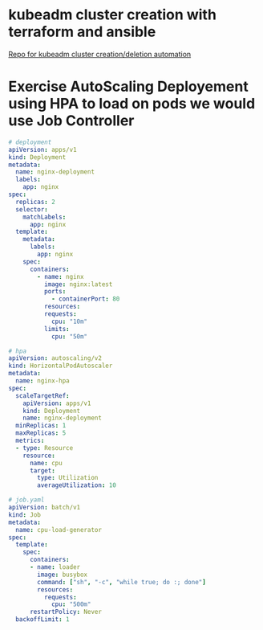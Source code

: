 # kubeadm cluster creation with terraform and ansible
[Repo for kubeadm cluster creation/deletion automation](https://github.com/konka-devops-lab/kubeadm-cluster-terraform-ansible.git)
# Exercise AutoScaling Deployement using HPA to load on pods we would use Job Controller

```yaml
# deployment
apiVersion: apps/v1
kind: Deployment
metadata:
  name: nginx-deployment
  labels:
    app: nginx
spec:
  replicas: 2
  selector:
    matchLabels:
      app: nginx
  template:
    metadata:
      labels:
        app: nginx
    spec:
      containers:
        - name: nginx
          image: nginx:latest
          ports:
            - containerPort: 80
          resources:
          requests:
            cpu: "10m"
          limits:
            cpu: "50m"

```

```yaml
# hpa
apiVersion: autoscaling/v2
kind: HorizontalPodAutoscaler
metadata:
  name: nginx-hpa
spec:
  scaleTargetRef:
    apiVersion: apps/v1
    kind: Deployment
    name: nginx-deployment
  minReplicas: 1
  maxReplicas: 5
  metrics:
  - type: Resource
    resource:
      name: cpu
      target:
        type: Utilization
        averageUtilization: 10

```

```yaml
# job.yaml
apiVersion: batch/v1
kind: Job
metadata:
  name: cpu-load-generator
spec:
  template:
    spec:
      containers:
      - name: loader
        image: busybox
        command: ["sh", "-c", "while true; do :; done"]
        resources:
          requests:
            cpu: "500m"
      restartPolicy: Never
  backoffLimit: 1
```


